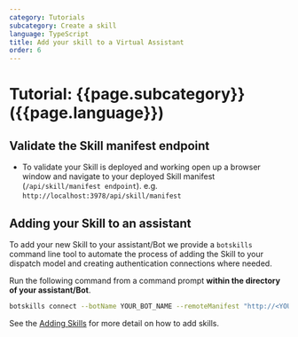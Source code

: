 ```yaml
---
category: Tutorials
subcategory: Create a skill
language: TypeScript
title: Add your skill to a Virtual Assistant
order: 6
---
```


# Tutorial: {{page.subcategory}} ({{page.language}})

## Validate the Skill manifest endpoint

- To validate your Skill is deployed and working open up a browser window and navigate to your deployed Skill manifest (`/api/skill/manifest endpoint`). e.g.  `http://localhost:3978/api/skill/manifest`

## Adding your Skill to an assistant

To add your new Skill to your assistant/Bot we provide a `botskills` command line tool to automate the process of adding the Skill to your dispatch model and creating authentication connections where needed. 

Run the following command from a command prompt **within the directory of your assistant/Bot**. 

```bash
botskills connect --botName YOUR_BOT_NAME --remoteManifest "http://<YOUR_SKILL_MANIFEST>.azurewebsites.net/api/skill/manifest" --luisFolder "<YOUR-SKILL_PATH>/Deployment/Resources/LU/en/" --cs
```

See the [Adding Skills]({{site.baseurl}}/howto/skills/addingskills) for more detail on how to add skills.